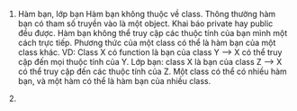 1. Hàm bạn, lớp bạn
   Hàm bạn không thuộc về class.
   Thông thường hàm bạn có tham số truyền vào là một object.
   Khai báo private hay public đều được.
   Hàm bạn không thể truy cập các thuộc tính của bạn mình một cách trực tiếp.
   Phương thức của một class có thể là hàm bạn của một class khác. VD:
   Class X có function là bạn của class Y --> X có thể truy cập đến mọi thuộc tính của Y.
   Lớp bạn: class X là bạn của class Z --> X có thể truy cập đến các thuộc tính của Z.
   Một class có thể có nhiều hàm bạn, và một hàm có thể là hàm bạn của nhiều class.

2. 
